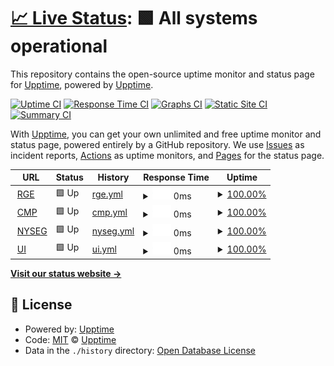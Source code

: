 # [📈 Live Status](https://upptime.github.io/upptime): <!--live status--> **🟩 All systems operational**

This repository contains the open-source uptime monitor and status page for [Upptime](https://upptime.js.org), powered by [Upptime](https://github.com/upptime/upptime).

[![Uptime CI](https://github.com/teknepal/AGR-Status/workflows/Uptime%20CI/badge.svg)](https://github.com/teknepal/AGR-Status/actions?query=workflow%3A%22Uptime+CI%22)
[![Response Time CI](https://github.com/teknepal/AGR-Status/workflows/Response%20Time%20CI/badge.svg)](https://github.com/teknepal/AGR-Status/actions?query=workflow%3A%22Response+Time+CI%22)
[![Graphs CI](https://github.com/teknepal/AGR-Status/workflows/Graphs%20CI/badge.svg)](https://github.com/teknepal/AGR-Status/actions?query=workflow%3A%22Graphs+CI%22)
[![Static Site CI](https://github.com/teknepal/AGR-Status/workflows/Static%20Site%20CI/badge.svg)](https://github.com/teknepal/AGR-Status/actions?query=workflow%3A%22Static+Site+CI%22)
[![Summary CI](https://github.com/teknepal/AGR-Status/workflows/Summary%20CI/badge.svg)](https://github.com/teknepal/AGR-Status/actions?query=workflow%3A%22Summary+CI%22)

With [Upptime](https://upptime.js.org), you can get your own unlimited and free uptime monitor and status page, powered entirely by a GitHub repository. We use [Issues](https://github.com/upptime/upptime/issues) as incident reports, [Actions](https://github.com/teknepal/AGR-Status/actions) as uptime monitors, and [Pages](https://upptime.github.io/upptime) for the status page.

<!--start: status pages-->
<!-- This summary is generated by Upptime (https://github.com/upptime/upptime) -->
<!-- Do not edit this manually, your changes will be overwritten -->
<!-- prettier-ignore -->
| URL | Status | History | Response Time | Uptime |
| --- | ------ | ------- | ------------- | ------ |
| <img alt="" src="https://icons.duckduckgo.com/ip3/www.rge.com.ico" height="13"> [RGE](https://www.rge.com) | 🟩 Up | [rge.yml](https://github.com/teknepal/AGR-Status/commits/HEAD/history/rge.yml) | <details><summary><img alt="Response time graph" src="./graphs/rge/response-time-week.png" height="20"> 0ms</summary><br><a href="https://teknepal.github.io/AGR-Status/history/rge"><img alt="Response time 0" src="https://img.shields.io/endpoint?url=https%3A%2F%2Fraw.githubusercontent.com%2Fteknepal%2FAGR-Status%2FHEAD%2Fapi%2Frge%2Fresponse-time.json"></a><br><a href="https://teknepal.github.io/AGR-Status/history/rge"><img alt="24-hour response time 0" src="https://img.shields.io/endpoint?url=https%3A%2F%2Fraw.githubusercontent.com%2Fteknepal%2FAGR-Status%2FHEAD%2Fapi%2Frge%2Fresponse-time-day.json"></a><br><a href="https://teknepal.github.io/AGR-Status/history/rge"><img alt="7-day response time 0" src="https://img.shields.io/endpoint?url=https%3A%2F%2Fraw.githubusercontent.com%2Fteknepal%2FAGR-Status%2FHEAD%2Fapi%2Frge%2Fresponse-time-week.json"></a><br><a href="https://teknepal.github.io/AGR-Status/history/rge"><img alt="30-day response time 0" src="https://img.shields.io/endpoint?url=https%3A%2F%2Fraw.githubusercontent.com%2Fteknepal%2FAGR-Status%2FHEAD%2Fapi%2Frge%2Fresponse-time-month.json"></a><br><a href="https://teknepal.github.io/AGR-Status/history/rge"><img alt="1-year response time 0" src="https://img.shields.io/endpoint?url=https%3A%2F%2Fraw.githubusercontent.com%2Fteknepal%2FAGR-Status%2FHEAD%2Fapi%2Frge%2Fresponse-time-year.json"></a></details> | <details><summary><a href="https://teknepal.github.io/AGR-Status/history/rge">100.00%</a></summary><a href="https://teknepal.github.io/AGR-Status/history/rge"><img alt="All-time uptime 100.00%" src="https://img.shields.io/endpoint?url=https%3A%2F%2Fraw.githubusercontent.com%2Fteknepal%2FAGR-Status%2FHEAD%2Fapi%2Frge%2Fuptime.json"></a><br><a href="https://teknepal.github.io/AGR-Status/history/rge"><img alt="24-hour uptime 100.00%" src="https://img.shields.io/endpoint?url=https%3A%2F%2Fraw.githubusercontent.com%2Fteknepal%2FAGR-Status%2FHEAD%2Fapi%2Frge%2Fuptime-day.json"></a><br><a href="https://teknepal.github.io/AGR-Status/history/rge"><img alt="7-day uptime 100.00%" src="https://img.shields.io/endpoint?url=https%3A%2F%2Fraw.githubusercontent.com%2Fteknepal%2FAGR-Status%2FHEAD%2Fapi%2Frge%2Fuptime-week.json"></a><br><a href="https://teknepal.github.io/AGR-Status/history/rge"><img alt="30-day uptime 100.00%" src="https://img.shields.io/endpoint?url=https%3A%2F%2Fraw.githubusercontent.com%2Fteknepal%2FAGR-Status%2FHEAD%2Fapi%2Frge%2Fuptime-month.json"></a><br><a href="https://teknepal.github.io/AGR-Status/history/rge"><img alt="1-year uptime 100.00%" src="https://img.shields.io/endpoint?url=https%3A%2F%2Fraw.githubusercontent.com%2Fteknepal%2FAGR-Status%2FHEAD%2Fapi%2Frge%2Fuptime-year.json"></a></details>
| <img alt="" src="https://icons.duckduckgo.com/ip3/cmpco.com.ico" height="13"> [CMP](https://cmpco.com) | 🟩 Up | [cmp.yml](https://github.com/teknepal/AGR-Status/commits/HEAD/history/cmp.yml) | <details><summary><img alt="Response time graph" src="./graphs/cmp/response-time-week.png" height="20"> 0ms</summary><br><a href="https://teknepal.github.io/AGR-Status/history/cmp"><img alt="Response time 0" src="https://img.shields.io/endpoint?url=https%3A%2F%2Fraw.githubusercontent.com%2Fteknepal%2FAGR-Status%2FHEAD%2Fapi%2Fcmp%2Fresponse-time.json"></a><br><a href="https://teknepal.github.io/AGR-Status/history/cmp"><img alt="24-hour response time 0" src="https://img.shields.io/endpoint?url=https%3A%2F%2Fraw.githubusercontent.com%2Fteknepal%2FAGR-Status%2FHEAD%2Fapi%2Fcmp%2Fresponse-time-day.json"></a><br><a href="https://teknepal.github.io/AGR-Status/history/cmp"><img alt="7-day response time 0" src="https://img.shields.io/endpoint?url=https%3A%2F%2Fraw.githubusercontent.com%2Fteknepal%2FAGR-Status%2FHEAD%2Fapi%2Fcmp%2Fresponse-time-week.json"></a><br><a href="https://teknepal.github.io/AGR-Status/history/cmp"><img alt="30-day response time 0" src="https://img.shields.io/endpoint?url=https%3A%2F%2Fraw.githubusercontent.com%2Fteknepal%2FAGR-Status%2FHEAD%2Fapi%2Fcmp%2Fresponse-time-month.json"></a><br><a href="https://teknepal.github.io/AGR-Status/history/cmp"><img alt="1-year response time 0" src="https://img.shields.io/endpoint?url=https%3A%2F%2Fraw.githubusercontent.com%2Fteknepal%2FAGR-Status%2FHEAD%2Fapi%2Fcmp%2Fresponse-time-year.json"></a></details> | <details><summary><a href="https://teknepal.github.io/AGR-Status/history/cmp">100.00%</a></summary><a href="https://teknepal.github.io/AGR-Status/history/cmp"><img alt="All-time uptime 100.00%" src="https://img.shields.io/endpoint?url=https%3A%2F%2Fraw.githubusercontent.com%2Fteknepal%2FAGR-Status%2FHEAD%2Fapi%2Fcmp%2Fuptime.json"></a><br><a href="https://teknepal.github.io/AGR-Status/history/cmp"><img alt="24-hour uptime 100.00%" src="https://img.shields.io/endpoint?url=https%3A%2F%2Fraw.githubusercontent.com%2Fteknepal%2FAGR-Status%2FHEAD%2Fapi%2Fcmp%2Fuptime-day.json"></a><br><a href="https://teknepal.github.io/AGR-Status/history/cmp"><img alt="7-day uptime 100.00%" src="https://img.shields.io/endpoint?url=https%3A%2F%2Fraw.githubusercontent.com%2Fteknepal%2FAGR-Status%2FHEAD%2Fapi%2Fcmp%2Fuptime-week.json"></a><br><a href="https://teknepal.github.io/AGR-Status/history/cmp"><img alt="30-day uptime 100.00%" src="https://img.shields.io/endpoint?url=https%3A%2F%2Fraw.githubusercontent.com%2Fteknepal%2FAGR-Status%2FHEAD%2Fapi%2Fcmp%2Fuptime-month.json"></a><br><a href="https://teknepal.github.io/AGR-Status/history/cmp"><img alt="1-year uptime 100.00%" src="https://img.shields.io/endpoint?url=https%3A%2F%2Fraw.githubusercontent.com%2Fteknepal%2FAGR-Status%2FHEAD%2Fapi%2Fcmp%2Fuptime-year.json"></a></details>
| <img alt="" src="https://icons.duckduckgo.com/ip3/www.nyseg.com.ico" height="13"> [NYSEG](https://www.nyseg.com) | 🟩 Up | [nyseg.yml](https://github.com/teknepal/AGR-Status/commits/HEAD/history/nyseg.yml) | <details><summary><img alt="Response time graph" src="./graphs/nyseg/response-time-week.png" height="20"> 0ms</summary><br><a href="https://teknepal.github.io/AGR-Status/history/nyseg"><img alt="Response time 0" src="https://img.shields.io/endpoint?url=https%3A%2F%2Fraw.githubusercontent.com%2Fteknepal%2FAGR-Status%2FHEAD%2Fapi%2Fnyseg%2Fresponse-time.json"></a><br><a href="https://teknepal.github.io/AGR-Status/history/nyseg"><img alt="24-hour response time 0" src="https://img.shields.io/endpoint?url=https%3A%2F%2Fraw.githubusercontent.com%2Fteknepal%2FAGR-Status%2FHEAD%2Fapi%2Fnyseg%2Fresponse-time-day.json"></a><br><a href="https://teknepal.github.io/AGR-Status/history/nyseg"><img alt="7-day response time 0" src="https://img.shields.io/endpoint?url=https%3A%2F%2Fraw.githubusercontent.com%2Fteknepal%2FAGR-Status%2FHEAD%2Fapi%2Fnyseg%2Fresponse-time-week.json"></a><br><a href="https://teknepal.github.io/AGR-Status/history/nyseg"><img alt="30-day response time 0" src="https://img.shields.io/endpoint?url=https%3A%2F%2Fraw.githubusercontent.com%2Fteknepal%2FAGR-Status%2FHEAD%2Fapi%2Fnyseg%2Fresponse-time-month.json"></a><br><a href="https://teknepal.github.io/AGR-Status/history/nyseg"><img alt="1-year response time 0" src="https://img.shields.io/endpoint?url=https%3A%2F%2Fraw.githubusercontent.com%2Fteknepal%2FAGR-Status%2FHEAD%2Fapi%2Fnyseg%2Fresponse-time-year.json"></a></details> | <details><summary><a href="https://teknepal.github.io/AGR-Status/history/nyseg">100.00%</a></summary><a href="https://teknepal.github.io/AGR-Status/history/nyseg"><img alt="All-time uptime 100.00%" src="https://img.shields.io/endpoint?url=https%3A%2F%2Fraw.githubusercontent.com%2Fteknepal%2FAGR-Status%2FHEAD%2Fapi%2Fnyseg%2Fuptime.json"></a><br><a href="https://teknepal.github.io/AGR-Status/history/nyseg"><img alt="24-hour uptime 100.00%" src="https://img.shields.io/endpoint?url=https%3A%2F%2Fraw.githubusercontent.com%2Fteknepal%2FAGR-Status%2FHEAD%2Fapi%2Fnyseg%2Fuptime-day.json"></a><br><a href="https://teknepal.github.io/AGR-Status/history/nyseg"><img alt="7-day uptime 100.00%" src="https://img.shields.io/endpoint?url=https%3A%2F%2Fraw.githubusercontent.com%2Fteknepal%2FAGR-Status%2FHEAD%2Fapi%2Fnyseg%2Fuptime-week.json"></a><br><a href="https://teknepal.github.io/AGR-Status/history/nyseg"><img alt="30-day uptime 100.00%" src="https://img.shields.io/endpoint?url=https%3A%2F%2Fraw.githubusercontent.com%2Fteknepal%2FAGR-Status%2FHEAD%2Fapi%2Fnyseg%2Fuptime-month.json"></a><br><a href="https://teknepal.github.io/AGR-Status/history/nyseg"><img alt="1-year uptime 100.00%" src="https://img.shields.io/endpoint?url=https%3A%2F%2Fraw.githubusercontent.com%2Fteknepal%2FAGR-Status%2FHEAD%2Fapi%2Fnyseg%2Fuptime-year.json"></a></details>
| <img alt="" src="https://icons.duckduckgo.com/ip3/uinet.com.ico" height="13"> [UI](https://uinet.com) | 🟩 Up | [ui.yml](https://github.com/teknepal/AGR-Status/commits/HEAD/history/ui.yml) | <details><summary><img alt="Response time graph" src="./graphs/ui/response-time-week.png" height="20"> 0ms</summary><br><a href="https://teknepal.github.io/AGR-Status/history/ui"><img alt="Response time 0" src="https://img.shields.io/endpoint?url=https%3A%2F%2Fraw.githubusercontent.com%2Fteknepal%2FAGR-Status%2FHEAD%2Fapi%2Fui%2Fresponse-time.json"></a><br><a href="https://teknepal.github.io/AGR-Status/history/ui"><img alt="24-hour response time 0" src="https://img.shields.io/endpoint?url=https%3A%2F%2Fraw.githubusercontent.com%2Fteknepal%2FAGR-Status%2FHEAD%2Fapi%2Fui%2Fresponse-time-day.json"></a><br><a href="https://teknepal.github.io/AGR-Status/history/ui"><img alt="7-day response time 0" src="https://img.shields.io/endpoint?url=https%3A%2F%2Fraw.githubusercontent.com%2Fteknepal%2FAGR-Status%2FHEAD%2Fapi%2Fui%2Fresponse-time-week.json"></a><br><a href="https://teknepal.github.io/AGR-Status/history/ui"><img alt="30-day response time 0" src="https://img.shields.io/endpoint?url=https%3A%2F%2Fraw.githubusercontent.com%2Fteknepal%2FAGR-Status%2FHEAD%2Fapi%2Fui%2Fresponse-time-month.json"></a><br><a href="https://teknepal.github.io/AGR-Status/history/ui"><img alt="1-year response time 0" src="https://img.shields.io/endpoint?url=https%3A%2F%2Fraw.githubusercontent.com%2Fteknepal%2FAGR-Status%2FHEAD%2Fapi%2Fui%2Fresponse-time-year.json"></a></details> | <details><summary><a href="https://teknepal.github.io/AGR-Status/history/ui">100.00%</a></summary><a href="https://teknepal.github.io/AGR-Status/history/ui"><img alt="All-time uptime 100.00%" src="https://img.shields.io/endpoint?url=https%3A%2F%2Fraw.githubusercontent.com%2Fteknepal%2FAGR-Status%2FHEAD%2Fapi%2Fui%2Fuptime.json"></a><br><a href="https://teknepal.github.io/AGR-Status/history/ui"><img alt="24-hour uptime 100.00%" src="https://img.shields.io/endpoint?url=https%3A%2F%2Fraw.githubusercontent.com%2Fteknepal%2FAGR-Status%2FHEAD%2Fapi%2Fui%2Fuptime-day.json"></a><br><a href="https://teknepal.github.io/AGR-Status/history/ui"><img alt="7-day uptime 100.00%" src="https://img.shields.io/endpoint?url=https%3A%2F%2Fraw.githubusercontent.com%2Fteknepal%2FAGR-Status%2FHEAD%2Fapi%2Fui%2Fuptime-week.json"></a><br><a href="https://teknepal.github.io/AGR-Status/history/ui"><img alt="30-day uptime 100.00%" src="https://img.shields.io/endpoint?url=https%3A%2F%2Fraw.githubusercontent.com%2Fteknepal%2FAGR-Status%2FHEAD%2Fapi%2Fui%2Fuptime-month.json"></a><br><a href="https://teknepal.github.io/AGR-Status/history/ui"><img alt="1-year uptime 100.00%" src="https://img.shields.io/endpoint?url=https%3A%2F%2Fraw.githubusercontent.com%2Fteknepal%2FAGR-Status%2FHEAD%2Fapi%2Fui%2Fuptime-year.json"></a></details>

<!--end: status pages-->

[**Visit our status website →**](https://upptime.github.io/upptime)

## 📄 License

- Powered by: [Upptime](https://github.com/upptime/upptime)
- Code: [MIT](./LICENSE) © [Upptime](https://upptime.js.org)
- Data in the `./history` directory: [Open Database License](https://opendatacommons.org/licenses/odbl/1-0/)
